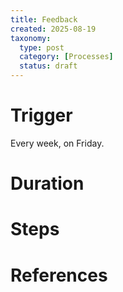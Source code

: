 ```yaml
---
title: Feedback
created: 2025-08-19
taxonomy:
  type: post
  category: [Processes]
  status: draft
---
```


# Trigger
Every week, on Friday.

# Duration

# Steps

# References

